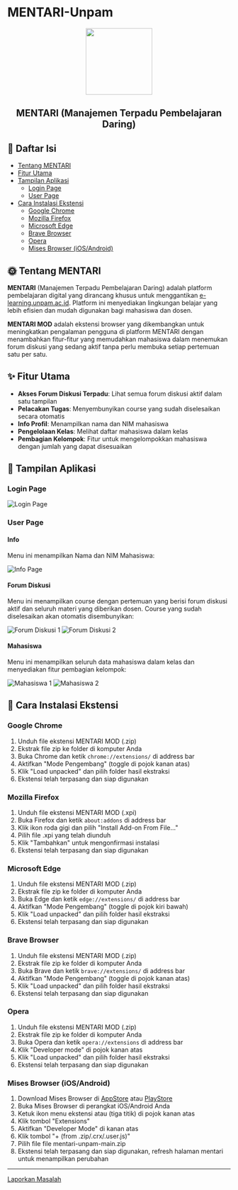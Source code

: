 # MENTARI-Unpam

<div align="center">
  <img src="https://github.com/user-attachments/assets/bc206a62-4b37-4064-a1af-872e7a157463" width="150">
  <h2>MENTARI (Manajemen Terpadu Pembelajaran Daring)</h2>
</div>

## 📑 Daftar Isi
- [Tentang MENTARI](#tentang-mentari)
- [Fitur Utama](#fitur-utama)
- [Tampilan Aplikasi](#tampilan-aplikasi)
  - [Login Page](#login-page)
  - [User Page](#user-page)
- [Cara Instalasi Ekstensi](#cara-instalasi-ekstensi)
  - [Google Chrome](#google-chrome)
  - [Mozilla Firefox](#mozilla-firefox)
  - [Microsoft Edge](#microsoft-edge)
  - [Brave Browser](#brave-browser)
  - [Opera](#opera)
  - [Mises Browser (iOS/Android)](#mises-browser-iosandroid)

## 🌞 Tentang MENTARI

**MENTARI** (Manajemen Terpadu Pembelajaran Daring) adalah platform pembelajaran digital yang dirancang khusus untuk menggantikan [e-learning.unpam.ac.id](https://e-learning.unpam.ac.id). Platform ini menyediakan lingkungan belajar yang lebih efisien dan mudah digunakan bagi mahasiswa dan dosen.

**MENTARI MOD** adalah ekstensi browser yang dikembangkan untuk meningkatkan pengalaman pengguna di platform MENTARI dengan menambahkan fitur-fitur yang memudahkan mahasiswa dalam menemukan forum diskusi yang sedang aktif tanpa perlu membuka setiap pertemuan satu per satu.

## ✨ Fitur Utama

- **Akses Forum Diskusi Terpadu**: Lihat semua forum diskusi aktif dalam satu tampilan
- **Pelacakan Tugas**: Menyembunyikan course yang sudah diselesaikan secara otomatis
- **Info Profil**: Menampilkan nama dan NIM mahasiswa
- **Pengelolaan Kelas**: Melihat daftar mahasiswa dalam kelas
- **Pembagian Kelompok**: Fitur untuk mengelompokkan mahasiswa dengan jumlah yang dapat disesuaikan

## 📱 Tampilan Aplikasi

### Login Page
![Login Page](https://github.com/user-attachments/assets/b19f5120-c127-4003-9d58-5f7d1b3d9fac)

### User Page

#### Info
Menu ini menampilkan Nama dan NIM Mahasiswa:

![Info Page](https://github.com/user-attachments/assets/9dff4fd7-ceb1-4b22-b822-2a93cd9d4bc6)

#### Forum Diskusi
Menu ini menampilkan course dengan pertemuan yang berisi forum diskusi aktif dan seluruh materi yang diberikan dosen. Course yang sudah diselesaikan akan otomatis disembunyikan:

![Forum Diskusi 1](https://github.com/user-attachments/assets/82181c45-e0d9-4e16-b982-012760ec0900)
![Forum Diskusi 2](https://github.com/user-attachments/assets/8970695b-0bcf-4de0-a75b-1eb93384c561)

#### Mahasiswa
Menu ini menampilkan seluruh data mahasiswa dalam kelas dan menyediakan fitur pembagian kelompok:

![Mahasiswa 1](https://github.com/user-attachments/assets/311253a2-00d8-48b6-802e-a6bacb6acb06)
![Mahasiswa 2](https://github.com/user-attachments/assets/c81ec8fc-3a8f-48fd-a0d7-83f6532c8005)

## 🔧 Cara Instalasi Ekstensi

### Google Chrome
1. Unduh file ekstensi MENTARI MOD (.zip)
2. Ekstrak file zip ke folder di komputer Anda
3. Buka Chrome dan ketik `chrome://extensions/` di address bar
4. Aktifkan "Mode Pengembang" (toggle di pojok kanan atas)
5. Klik "Load unpacked" dan pilih folder hasil ekstraksi
6. Ekstensi telah terpasang dan siap digunakan

### Mozilla Firefox
1. Unduh file ekstensi MENTARI MOD (.xpi)
2. Buka Firefox dan ketik `about:addons` di address bar
3. Klik ikon roda gigi dan pilih "Install Add-on From File..."
4. Pilih file .xpi yang telah diunduh
5. Klik "Tambahkan" untuk mengonfirmasi instalasi
6. Ekstensi telah terpasang dan siap digunakan

### Microsoft Edge
1. Unduh file ekstensi MENTARI MOD (.zip)
2. Ekstrak file zip ke folder di komputer Anda
3. Buka Edge dan ketik `edge://extensions/` di address bar
4. Aktifkan "Mode Pengembang" (toggle di pojok kiri bawah)
5. Klik "Load unpacked" dan pilih folder hasil ekstraksi
6. Ekstensi telah terpasang dan siap digunakan

### Brave Browser
1. Unduh file ekstensi MENTARI MOD (.zip)
2. Ekstrak file zip ke folder di komputer Anda
3. Buka Brave dan ketik `brave://extensions/` di address bar
4. Aktifkan "Mode Pengembang" (toggle di pojok kanan atas)
5. Klik "Load unpacked" dan pilih folder hasil ekstraksi
6. Ekstensi telah terpasang dan siap digunakan

### Opera
1. Unduh file ekstensi MENTARI MOD (.zip)
2. Ekstrak file zip ke folder di komputer Anda
3. Buka Opera dan ketik `opera://extensions` di address bar
4. Klik "Developer mode" di pojok kanan atas
5. Klik "Load unpacked" dan pilih folder hasil ekstraksi
6. Ekstensi telah terpasang dan siap digunakan

### Mises Browser (iOS/Android)
1. Download Mises Browser di [AppStore](https://apps.apple.com/us/app/mises-browser/id6451129542) atau [PlayStore](https://play.google.com/store/apps/details?id=site.mises.browser)
2. Buka Mises Browser di perangkat iOS/Android Anda
3. Ketuk ikon menu ekstensi atau (tiga titik) di pojok kanan atas
4. Klik tombol "Extensions"
5. Aktifkan "Developer Mode" di kanan atas
6. Klik tombol "+ (from .zip/.crx/.user.js)"
7. Pilih file file mentari-unpam-main.zip
8. Ekstensi telah terpasang dan siap digunakan, refresh halaman mentari untuk menampilkan perubahan

---

[Laporkan Masalah](https://github.com/Lukman754/mentari-unpam/issues)
